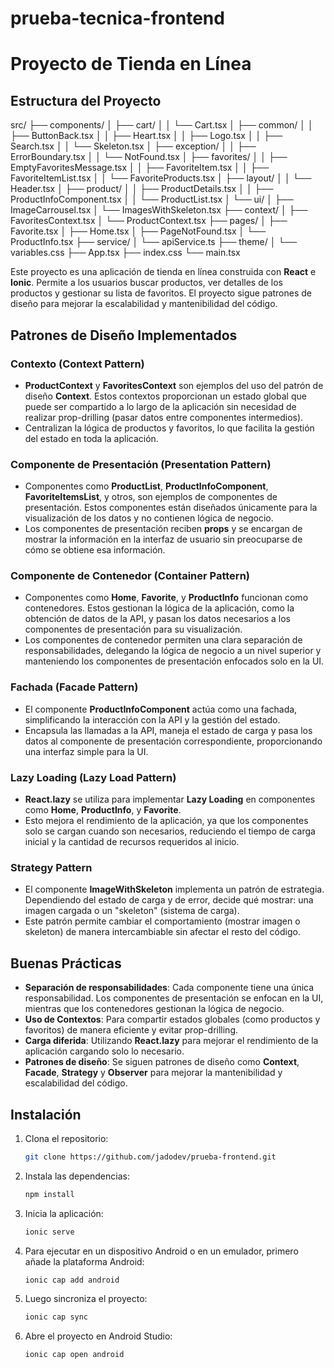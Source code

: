# prueba-tecnica-frontend
# Proyecto de Tienda en Línea

## Estructura del Proyecto

src/
├── components/
│   ├── cart/
│   │   └── Cart.tsx
│   ├── common/
│   │   ├── ButtonBack.tsx
│   │   ├── Heart.tsx
│   │   ├── Logo.tsx
│   │   ├── Search.tsx
│   │   └── Skeleton.tsx
│   ├── exception/
│   │   ├── ErrorBoundary.tsx
│   │   └── NotFound.tsx
│   ├── favorites/
│   │   ├── EmptyFavoritesMessage.tsx
│   │   ├── FavoriteItem.tsx
│   │   ├── FavoriteItemList.tsx
│   │   └── FavoriteProducts.tsx
│   ├── layout/
│   │   └── Header.tsx
│   ├── product/
│   │   ├── ProductDetails.tsx
│   │   ├── ProductInfoComponent.tsx
│   │   └── ProductList.tsx
│   └── ui/
│       ├── ImageCarrousel.tsx
│       └── ImagesWithSkeleton.tsx
├── context/
│   ├── FavoritesContext.tsx
│   └── ProductContext.tsx
├── pages/
│   ├── Favorite.tsx
│   ├── Home.tsx
│   ├── PageNotFound.tsx
│   └── ProductInfo.tsx
├── service/
│   └── apiService.ts
├── theme/
│   └── variables.css
├── App.tsx
├── index.css
└── main.tsx

Este proyecto es una aplicación de tienda en línea construida con **React** e **Ionic**. Permite a los usuarios buscar productos, ver detalles de los productos y gestionar su lista de favoritos. El proyecto sigue patrones de diseño para mejorar la escalabilidad y mantenibilidad del código.

## Patrones de Diseño Implementados

### Contexto (Context Pattern)
- **ProductContext** y **FavoritesContext** son ejemplos del uso del patrón de diseño **Context**. Estos contextos proporcionan un estado global que puede ser compartido a lo largo de la aplicación sin necesidad de realizar prop-drilling (pasar datos entre componentes intermedios). 
- Centralizan la lógica de productos y favoritos, lo que facilita la gestión del estado en toda la aplicación.

### Componente de Presentación (Presentation Pattern)
- Componentes como **ProductList**, **ProductInfoComponent**, **FavoriteItemsList**, y otros, son ejemplos de componentes de presentación. Estos componentes están diseñados únicamente para la visualización de los datos y no contienen lógica de negocio.
- Los componentes de presentación reciben **props** y se encargan de mostrar la información en la interfaz de usuario sin preocuparse de cómo se obtiene esa información.

### Componente de Contenedor (Container Pattern)
- Componentes como **Home**, **Favorite**, y **ProductInfo** funcionan como contenedores. Estos gestionan la lógica de la aplicación, como la obtención de datos de la API, y pasan los datos necesarios a los componentes de presentación para su visualización.
- Los componentes de contenedor permiten una clara separación de responsabilidades, delegando la lógica de negocio a un nivel superior y manteniendo los componentes de presentación enfocados solo en la UI.

### Fachada (Facade Pattern)
- El componente **ProductInfoComponent** actúa como una fachada, simplificando la interacción con la API y la gestión del estado.
- Encapsula las llamadas a la API, maneja el estado de carga y pasa los datos al componente de presentación correspondiente, proporcionando una interfaz simple para la UI.

### Lazy Loading (Lazy Load Pattern)
- **React.lazy** se utiliza para implementar **Lazy Loading** en componentes como **Home**, **ProductInfo**, y **Favorite**. 
- Esto mejora el rendimiento de la aplicación, ya que los componentes solo se cargan cuando son necesarios, reduciendo el tiempo de carga inicial y la cantidad de recursos requeridos al inicio.

### Strategy Pattern
- El componente **ImageWithSkeleton** implementa un patrón de estrategia. Dependiendo del estado de carga y de error, decide qué mostrar: una imagen cargada o un "skeleton" (sistema de carga).
- Este patrón permite cambiar el comportamiento (mostrar imagen o skeleton) de manera intercambiable sin afectar el resto del código.

## Buenas Prácticas

- **Separación de responsabilidades**: Cada componente tiene una única responsabilidad. Los componentes de presentación se enfocan en la UI, mientras que los contenedores gestionan la lógica de negocio.
- **Uso de Contextos**: Para compartir estados globales (como productos y favoritos) de manera eficiente y evitar prop-drilling.
- **Carga diferida**: Utilizando **React.lazy** para mejorar el rendimiento de la aplicación cargando solo lo necesario.
- **Patrones de diseño**: Se siguen patrones de diseño como **Context**, **Facade**, **Strategy** y **Observer** para mejorar la mantenibilidad y escalabilidad del código.

## Instalación

1. Clona el repositorio:
    ```bash
    git clone https://github.com/jadodev/prueba-frontend.git
    ```

2. Instala las dependencias:
    ```bash
    npm install
    ```

3. Inicia la aplicación:
    ```bash
    ionic serve
    ```

4. Para ejecutar en un dispositivo Android o en un emulador, primero añade la plataforma Android:
    ```bash
    ionic cap add android
    ```

5. Luego sincroniza el proyecto:
    ```bash
    ionic cap sync
    ```

6. Abre el proyecto en Android Studio:
    ```bash
    ionic cap open android
    ```


